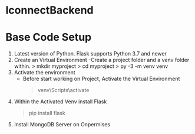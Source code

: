 # IconnectBackend
# Base Code Setup
1. Latest version of Python. Flask supports Python 3.7 and newer
2. Create an Virtual Environment
    -Create a project folder and a venv folder within. 
       > mkdir myproject
       > cd myproject
       > py -3 -m venv venv
3. Activate the environment
    - Before start working on Project, Activate the Virtual Environment
        > venv\Scripts\activate
4. Within the Activated Venv install Flask
    > pip install flask
5. Install MongoDB Server on Onpermises
